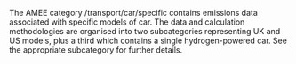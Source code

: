 The AMEE category /transport/car/specific contains emissions data
associated with specific models of car. The data and calculation
methodologies are organised into two subcategories representing UK and
US models, plus a third which contains a single hydrogen-powered car.
See the appropriate subcategory for further details.
